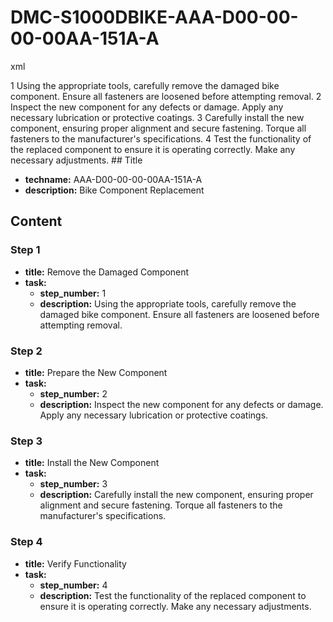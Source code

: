 # DMC-S1000DBIKE-AAA-D00-00-00-00AA-151A-A

xml
<?xml version="1.0" encoding="UTF-8"?>
<procedure xmlns:dc="http://www.purl.org/dc/elements/1.1/" xmlns:rdf="http://www.w3.org/1999/02/22-rdf-syntax-ns#" xmlns:xlink="http://www.w3.org/1999/xlink" xmlns:xsi="http://www.w3.org/2001/XMLSchema-instance" xsi:noNamespaceSchemaLocation="http://www.s1000d.org/S1000D_6/xml_schema_flat/proced.xsd">
  <title>
    <techname>AAA-D00-00-00-00AA-151A-A</techname>
    <description>Bike Component Replacement</description>
  </title>
  <content>
    <step>
      <title>Remove the Damaged Component</title>
      <task>
        <step_number>1</step_number>
        <description>Using the appropriate tools, carefully remove the damaged bike component. Ensure all fasteners are loosened before attempting removal.</description>
      </task>
    </step>
    <step>
      <title>Prepare the New Component</title>
      <task>
        <step_number>2</step_number>
        <description>Inspect the new component for any defects or damage. Apply any necessary lubrication or protective coatings.</description>
      </task>
    </step>
    <step>
      <title>Install the New Component</title>
      <task>
        <step_number>3</step_number>
        <description>Carefully install the new component, ensuring proper alignment and secure fastening. Torque all fasteners to the manufacturer's specifications.</description>
      </task>
    </step>
    <step>
      <title>Verify Functionality</title>
      <task>
        <step_number>4</step_number>
        <description>Test the functionality of the replaced component to ensure it is operating correctly. Make any necessary adjustments.</description>
      </task>
    </step>
  </content>
</procedure>
## Title

*   **techname:** AAA-D00-00-00-00AA-151A-A
*   **description:** Bike Component Replacement

## Content

### Step 1

*   **title:** Remove the Damaged Component
*   **task:**
    *   **step_number:** 1
    *   **description:** Using the appropriate tools, carefully remove the damaged bike component. Ensure all fasteners are loosened before attempting removal.

### Step 2

*   **title:** Prepare the New Component
*   **task:**
    *   **step_number:** 2
    *   **description:** Inspect the new component for any defects or damage. Apply any necessary lubrication or protective coatings.

### Step 3

*   **title:** Install the New Component
*   **task:**
    *   **step_number:** 3
    *   **description:** Carefully install the new component, ensuring proper alignment and secure fastening. Torque all fasteners to the manufacturer's specifications.

### Step 4

*   **title:** Verify Functionality
*   **task:**
    *   **step_number:** 4
    *   **description:** Test the functionality of the replaced component to ensure it is operating correctly. Make any necessary adjustments.